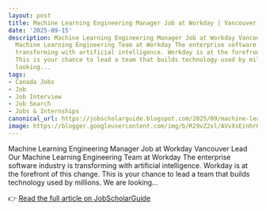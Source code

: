 ```yaml
---
layout: post
title: Machine Learning Engineering Manager Job at Workday | Vancouver
date: '2025-09-15'
description: Machine Learning Engineering Manager Job at Workday Vancouver Lead Our
  Machine Learning Engineering Team at Workday The enterprise software industry is
  transforming with artificial intelligence. Workday is at the forefront of this change.
  This is your chance to lead a team that builds technology used by millions. We are
  looking...
tags:
- Canada Jobs
- Job
- Job Interview
- Job Search
- Jobs & Internships
canonical_url: https://jobscholarguide.blogspot.com/2025/09/machine-learning-engineering-manager.html
image: https://blogger.googleusercontent.com/img/b/R29vZ2xl/AVvXsEinhr6_hCNtz-Ih1_aWYvH8KysknfjK7e7njRq3XaLCgQrzn-CZe3_VWiOlkcVFKjbm094SAZPMUzXTvJ7g-d8US4R1MXDQgeapQWE_W1lDgo_WBGrfav_zT44n05nHgJRzBFO20_7HMYLjJmNtDjqRLQExhX-TZU0c3Pm5KSSQNnycU0tHJ8lxpzyUqPnd/s72-w640-h426-c/Machine%20Learning%20Engineering%20Manager%20Job%20at%20Workday%20%20Vancouver.png
---
```


Machine Learning Engineering Manager Job at Workday Vancouver Lead Our Machine Learning Engineering Team at Workday The enterprise software industry is transforming with artificial intelligence. Workday is at the forefront of this change. This is your chance to lead a team that builds technology used by millions. We are looking...

<!--more-->

👉 [Read the full article on JobScholarGuide](https://jobscholarguide.blogspot.com/2025/09/machine-learning-engineering-manager.html)
